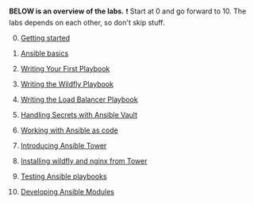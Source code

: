 **BELOW is an overview of the labs.**
:exclamation: Start at 0 and go forward to 10. The labs depends on each other, so don't skip stuff.

0. [Getting started](lab-0/README.md)

1. [Ansible basics](lab-1/README.md)

2. [Writing Your First Playbook](lab-2/README.md)

3. [Writing the Wildfly Playbook](lab-3/README.md)

4. [Writing the Load Balancer Playbook](lab-4/README.md)

5. [Handling Secrets with Ansible Vault](lab-5/README.md)

6. [Working with Ansible as code](lab-6/README.md)

7. [Introducing Ansible Tower](lab-7/README.md)

8. [Installing wildfly and nginx from Tower](lab-8/README.md)

9. [Testing Ansible playbooks](lab-9/README.md)

10. [Developing Ansible Modules](lab-10/README.md)
